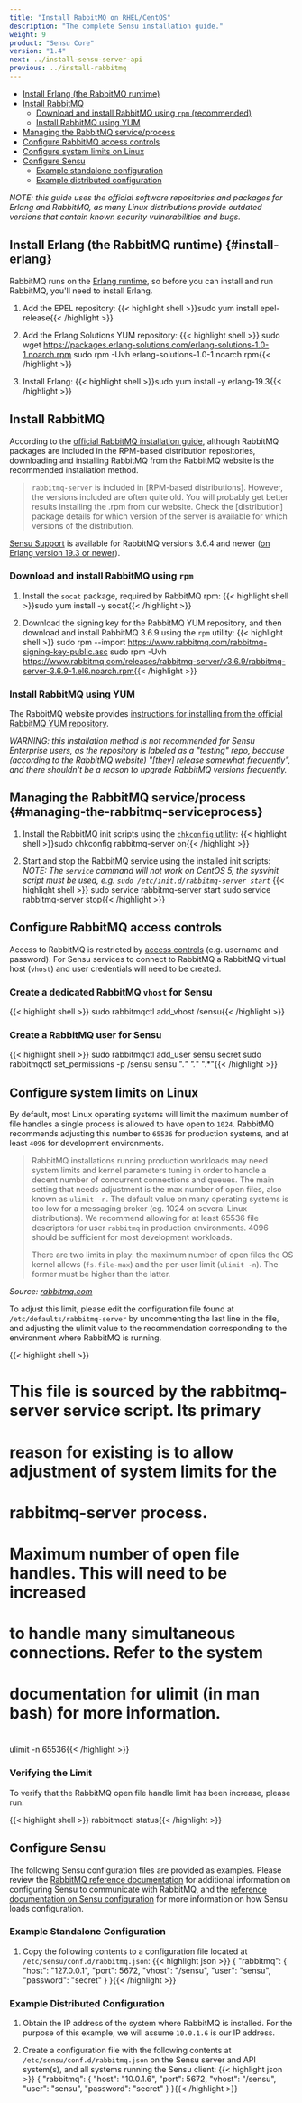 ```yaml
---
title: "Install RabbitMQ on RHEL/CentOS"
description: "The complete Sensu installation guide."
weight: 9
product: "Sensu Core"
version: "1.4"
next: ../install-sensu-server-api
previous: ../install-rabbitmq
---
```


- [Install Erlang (the RabbitMQ runtime)](#install-erlang)
- [Install RabbitMQ](#install-rabbitmq)
  - [Download and install RabbitMQ using `rpm` (recommended)](#download-and-install-rabbitmq-using-rpm)
  - [Install RabbitMQ using YUM](#install-rabbitmq-using-yum)
- [Managing the RabbitMQ service/process](#managing-the-rabbitmq-serviceprocess)
- [Configure RabbitMQ access controls](#configure-rabbitmq-access-controls)
- [Configure system limits on Linux](#configure-system-limits-on-linux)
- [Configure Sensu](#configure-sensu)
  - [Example standalone configuration](#example-standalone-configuration)
  - [Example distributed configuration](#example-distributed-configuration)


_NOTE: this guide uses the official software repositories and packages for
Erlang and RabbitMQ, as many Linux distributions provide outdated versions that
contain known security vulnerabilities and bugs._

## Install Erlang (the RabbitMQ runtime) {#install-erlang}

RabbitMQ runs on the [Erlang runtime][1], so before you can install and run
RabbitMQ, you'll need to install Erlang.

1. Add the EPEL repository:
   {{< highlight shell >}}sudo yum install epel-release{{< /highlight >}}

2. Add the Erlang Solutions YUM repository:
   {{< highlight shell >}}
sudo wget https://packages.erlang-solutions.com/erlang-solutions-1.0-1.noarch.rpm
sudo rpm -Uvh erlang-solutions-1.0-1.noarch.rpm{{< /highlight >}}

3. Install Erlang:
   {{< highlight shell >}}sudo yum install -y erlang-19.3{{< /highlight >}}

## Install RabbitMQ

According to the [official RabbitMQ installation guide][2], although RabbitMQ
packages are included in the RPM-based distribution repositories, downloading
and installing RabbitMQ from the RabbitMQ website is the recommended
installation method.

> `rabbitmq-server` is included in [RPM-based distributions]. However, the
  versions included are often quite old. You will probably get better results
  installing the .rpm from our website. Check the [distribution] package details
  for which version of the server is available for which versions of the
  distribution.

[Sensu Support][3] is available for RabbitMQ versions 3.6.4 and newer ([on
Erlang version 19.3 or newer][4]).

### Download and install RabbitMQ using `rpm`

1. Install the `socat` package, required by RabbitMQ rpm:
   {{< highlight shell >}}sudo yum install -y socat{{< /highlight >}}

2. Download the signing key for the RabbitMQ YUM repository, and then download
   and install RabbitMQ 3.6.9 using the `rpm` utility:
   {{< highlight shell >}}
sudo rpm --import https://www.rabbitmq.com/rabbitmq-signing-key-public.asc
sudo rpm -Uvh https://www.rabbitmq.com/releases/rabbitmq-server/v3.6.9/rabbitmq-server-3.6.9-1.el6.noarch.rpm{{< /highlight >}}

### Install RabbitMQ using YUM

The RabbitMQ website provides [instructions for installing from the official
RabbitMQ YUM repository][2].

_WARNING: this installation method is not recommended for Sensu Enterprise
users, as the repository is labeled as a "testing" repo, because (according to
the RabbitMQ website) "[they] release somewhat frequently", and there shouldn't
be a reason to upgrade RabbitMQ versions frequently._

## Managing the RabbitMQ service/process {#managing-the-rabbitmq-serviceprocess}

1. Install the RabbitMQ init scripts using the [`chkconfig` utility][5]:
   {{< highlight shell >}}sudo chkconfig rabbitmq-server on{{< /highlight >}}

2. Start and stop the RabbitMQ service using the installed init scripts:
   _NOTE: The `service` command will not work on CentOS 5, the
   sysvinit script must be used, e.g. `sudo /etc/init.d/rabbitmq-server start`_
   {{< highlight shell >}}
sudo service rabbitmq-server start
sudo service rabbitmq-server stop{{< /highlight >}}

## Configure RabbitMQ access controls

Access to RabbitMQ is restricted by [access controls][6] (e.g. username and
password). For Sensu services to connect to RabbitMQ a RabbitMQ virtual host
(`vhost`) and user credentials will need to be created.

### Create a dedicated RabbitMQ `vhost` for Sensu

{{< highlight shell >}}
sudo rabbitmqctl add_vhost /sensu{{< /highlight >}}

### Create a RabbitMQ user for Sensu

{{< highlight shell >}}
sudo rabbitmqctl add_user sensu secret
sudo rabbitmqctl set_permissions -p /sensu sensu ".*" ".*" ".*"{{< /highlight >}}

## Configure system limits on Linux

By default, most Linux operating systems will limit the maximum number of file
handles a single process is allowed to have open to `1024`. RabbitMQ recommends
adjusting this number to `65536` for production systems, and at least `4096` for
development environments.

> RabbitMQ installations running production workloads may need system limits and
  kernel parameters tuning in order to handle a decent number of concurrent
  connections and queues. The main setting that needs adjustment is the max
  number of open files, also known as `ulimit -n`. The default value on many
  operating systems is too low for a messaging broker (eg. 1024 on several Linux
  distributions). We recommend allowing for at least 65536 file descriptors for
  user `rabbitmq` in production environments. 4096 should be sufficient for most
  development workloads.
>
> There are two limits in play: the maximum number of open files the OS kernel
  allows (`fs.file-max`) and the per-user limit (`ulimit -n`). The former must be
  higher than the latter.

  _Source: [rabbitmq.com][2]_

To adjust this limit, please edit the configuration file found at
`/etc/defaults/rabbitmq-server` by uncommenting the last line in the file, and
adjusting the ulimit value to the recommendation corresponding to the
environment where RabbitMQ is running.

{{< highlight shell >}}
# This file is sourced by the rabbitmq-server service script. Its primary
# reason for existing is to allow adjustment of system limits for the
# rabbitmq-server process.
#
# Maximum number of open file handles. This will need to be increased
# to handle many simultaneous connections. Refer to the system
# documentation for ulimit (in man bash) for more information.
#
ulimit -n 65536{{< /highlight >}}

### Verifying the Limit

To verify that the RabbitMQ open file handle limit has been increase, please
run:

{{< highlight shell >}}
rabbitmqctl status{{< /highlight >}}

## Configure Sensu

The following Sensu configuration files are provided as examples. Please review
the [RabbitMQ reference documentation][7] for additional information on
configuring Sensu to communicate with RabbitMQ, and the [reference documentation
on Sensu configuration][8] for more information on how Sensu loads
configuration.

### Example Standalone Configuration

1. Copy the following contents to a configuration file located at
   `/etc/sensu/conf.d/rabbitmq.json`:
  {{< highlight json >}}
{
  "rabbitmq": {
    "host": "127.0.0.1",
    "port": 5672,
    "vhost": "/sensu",
    "user": "sensu",
    "password": "secret"
  }
}{{< /highlight >}}

### Example Distributed Configuration

1. Obtain the IP address of the system where RabbitMQ is installed. For the
   purpose of this example, we will assume `10.0.1.6` is our IP address.

2. Create a configuration file  with the following contents at
   `/etc/sensu/conf.d/rabbitmq.json` on the Sensu server and API system(s), and
   all systems running the Sensu client:
  {{< highlight json >}}
{
  "rabbitmq": {
    "host": "10.0.1.6",
    "port": 5672,
    "vhost": "/sensu",
    "user": "sensu",
    "password": "secret"
  }
}{{< /highlight >}}



[1]:  https://www.erlang.org/
[2]:  http://www.rabbitmq.com/install-rpm.html
[3]:  https://sensuapp.org/support
[4]:  https://www.rabbitmq.com/which-erlang.html
[5]:  https://access.redhat.com/documentation/en-US/Red_Hat_Enterprise_Linux/6/html/Deployment_Guide/s2-services-chkconfig.html
[6]:  https://www.rabbitmq.com/access-control.html
[7]:  ../../reference/rabbitmq
[8]:  ../../reference/configuration
